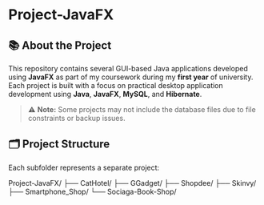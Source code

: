 # Project-JavaFX

## 📚 About the Project

This repository contains several GUI-based Java applications developed using **JavaFX** as part of my coursework during my **first year** of university. Each project is built with a focus on practical desktop application development using **Java**, **JavaFX**, **MySQL**, and **Hibernate**.

> ⚠️ **Note:** Some projects may not include the database files due to file constraints or backup issues.

## 🗂️ Project Structure

Each subfolder represents a separate project:

Project-JavaFX/ ├── CatHotel/ ├── GGadget/ ├── Shopdee/ ├── Skinvy/ ├── Smartphone_Shop/ └── Sociaga-Book-Shop/
